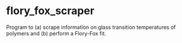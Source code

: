 # flory_fox_scraper
Program to (a) scrape information on glass transition temperatures of polymers 
and (b) perform a Flory-Fox fit.
